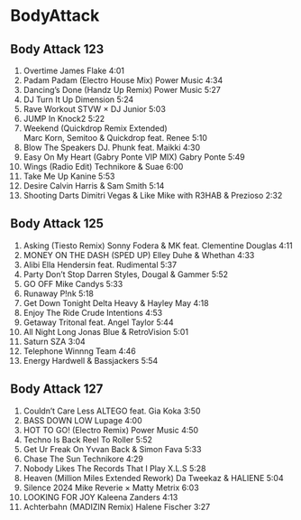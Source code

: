 # BodyAttack

## Body Attack 123
1.	Overtime					James Flake			4:01
2.	Padam Padam (Electro House Mix)		Power Music			4:34
3.	Dancing’s Done (Handz Up Remix)		Power Music			5:27
4.	DJ Turn It Up				Dimension			5:24
5.	Rave Workout				STVW × DJ Junior		5:03
6.	JUMP In					Knock2				5:22
7.	Weekend (Quickdrop Remix Extended)	
Marc Korn, Semitoo & Quickdrop feat. Renee			5:10
8.	Blow The Speakers				DJ. Phunk feat. Maikki		4:30
9.	Easy On My Heart (Gabry Ponte VIP MIX)	Gabry Ponte			5:49
10.	Wings (Radio Edit)				Technikore & Suae		6:00
11.	Take Me Up					Kanine				5:53
12.	Desire					Calvin Harris & Sam Smith	5:14
13.	Shooting Darts	Dimitri Vegas & Like Mike with R3HAB & Prezioso	2:32

## Body Attack 125
1.	Asking (Tiesto Remix)			Sonny Fodera & MK feat. Clementine Douglas	4:11
2.	MONEY ON THE DASH (SPED UP)	Elley Duhe & Whethan			4:33
3.	Alibi					Ella Hendersin feat. Rudimental		5:37
4.	Party Don’t Stop			Darren Styles, Dougal & Gammer		5:52
5.	GO OFF				Mike Candys				5:33
6.	Runaway				P!nk					5:18
7.	Get Down Tonight			Delta Heavy & Hayley May			4:18
8.	Enjoy The Ride			Crude Intentions				4:53
9.	Getaway				Tritonal feat. Angel Taylor			5:44
10.	All Night Long				Jonas Blue & RetroVision			5:01
11.	Saturn				SZA					3:04
12.	Telephone				Winnng Team				4:46
13.	Energy				Hardwell & Bassjackers			5:54




## Body Attack 127
1.	Couldn’t Care Less			ALTEGO feat. Gia Koka			3:50
2.	BASS DOWN LOW			Lupage					4:00
3.	HOT TO GO! (Electro Remix)		Power Music				4:50
4.	Techno Is Back				Reel To Roller				5:52
5.	Get Ur Freak On			Yvvan Back & Simon Fava			5:33
6.	Chase The Sun				Technikore				4:29
7.	Nobody Likes The Records That I Play	X.L.S					5:28
8.	Heaven (Million Miles Extended Rework)	Da Tweekaz & HALIENE			5:04
9.	Silence 2024				Mike Reverie × Matty Metrix		6:03
10.	LOOKING FOR JOY			Kaleena Zanders				4:13
11.	Achterbahn (MADIZIN Remix) 		Halene Fischer				3:27


